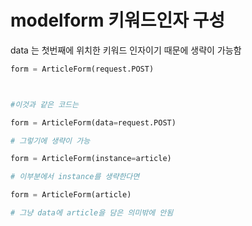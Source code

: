 # modelform 키워드인자 구성

data 는 첫번째에 위치한 키워드 인자이기 때문에
생략이 가능함

```python
form = ArticleForm(request.POST)



#이것과 같은 코드는

form = ArticleForm(data=request.POST)

# 그렇기에 생략이 가능

```

```python
form = ArticleForm(instance=article)

# 이부분에서 instance를 생략한다면

form = ArticleForm(article)

# 그냥 data에 article을 담은 의미밖에 안됨